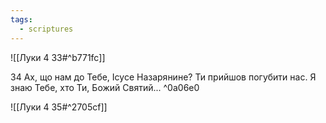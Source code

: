 ```yaml
---
tags:
  - scriptures
---
```


![[Луки 4 33#^b771fc]]

34 Ах, що нам до Тебе, Ісусе Назарянине? Ти прийшов погубити нас. Я знаю Тебе, хто Ти, Божий Святий... ^0a06e0

![[Луки 4 35#^2705cf]]